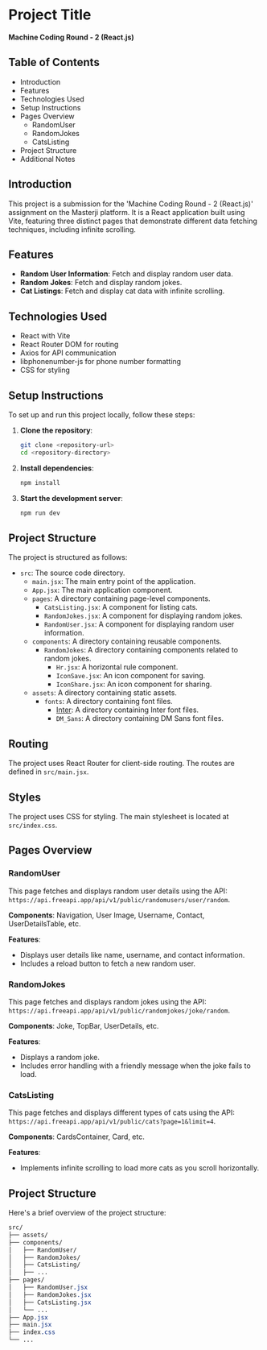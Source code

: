# Project Title

**Machine Coding Round - 2 (React.js)**

## Table of Contents

- Introduction
- Features
- Technologies Used
- Setup Instructions
- Pages Overview
  - RandomUser
  - RandomJokes
  - CatsListing
- Project Structure
- Additional Notes

## Introduction

This project is a submission for the 'Machine Coding Round - 2 (React.js)' assignment on the Masterji platform. It is a React application built using Vite, featuring three distinct pages that demonstrate different data fetching techniques, including infinite scrolling.

## Features

- **Random User Information**: Fetch and display random user data.
- **Random Jokes**: Fetch and display random jokes.
- **Cat Listings**: Fetch and display cat data with infinite scrolling.

## Technologies Used

- React with Vite
- React Router DOM for routing
- Axios for API communication
- libphonenumber-js for phone number formatting
- CSS for styling

## Setup Instructions

To set up and run this project locally, follow these steps:

1. **Clone the repository**:

   ```bash
   git clone <repository-url>
   cd <repository-directory>
   ```

2. **Install dependencies**:

   ```bash
   npm install
   ```

3. **Start the development server**:
   ```bash
   npm run dev
   ```

## Project Structure

The project is structured as follows:

- `src`: The source code directory.
  - `main.jsx`: The main entry point of the application.
  - `App.jsx`: The main application component.
  - `pages`: A directory containing page-level components.
    - `CatsListing.jsx`: A component for listing cats.
    - `RandomJokes.jsx`: A component for displaying random jokes.
    - `RandomUser.jsx`: A component for displaying random user information.
  - `components`: A directory containing reusable components.
    - `RandomJokes`: A directory containing components related to random jokes.
      - `Hr.jsx`: A horizontal rule component.
      - `IconSave.jsx`: An icon component for saving.
      - `IconShare.jsx`: An icon component for sharing.
  - `assets`: A directory containing static assets.
    - `fonts`: A directory containing font files.
      - [Inter](cci:4://f:/Projects/Fullstack/MasterjiAssignmentMachineCodingRound2/src/assets/fonts/Inter/README.txt:0:0-14:0): A directory containing Inter font files.
      - `DM_Sans`: A directory containing DM Sans font files.

## Routing

The project uses React Router for client-side routing. The routes are defined in `src/main.jsx`.

## Styles

The project uses CSS for styling. The main stylesheet is located at `src/index.css`.

## Pages Overview

### RandomUser

This page fetches and displays random user details using the API:
`https://api.freeapi.app/api/v1/public/randomusers/user/random`.

**Components**: Navigation, User Image, Username, Contact, UserDetailsTable, etc.

**Features**:

- Displays user details like name, username, and contact information.
- Includes a reload button to fetch a new random user.

### RandomJokes

This page fetches and displays random jokes using the API:
`https://api.freeapi.app/api/v1/public/randomjokes/joke/random`.

**Components**: Joke, TopBar, UserDetails, etc.

**Features**:

- Displays a random joke.
- Includes error handling with a friendly message when the joke fails to load.

### CatsListing

This page fetches and displays different types of cats using the API:
`https://api.freeapi.app/api/v1/public/cats?page=1&limit=4`.

**Components**: CardsContainer, Card, etc.

**Features**:

- Implements infinite scrolling to load more cats as you scroll horizontally.

## Project Structure

Here's a brief overview of the project structure:

```css
src/
├── assets/
├── components/
│   ├── RandomUser/
│   ├── RandomJokes/
│   ├── CatsListing/
│   ├── ...
├── pages/
│   ├── RandomUser.jsx
│   ├── RandomJokes.jsx
│   ├── CatsListing.jsx
│   └── ...
├── App.jsx
├── main.jsx
├── index.css
└── ...
```
